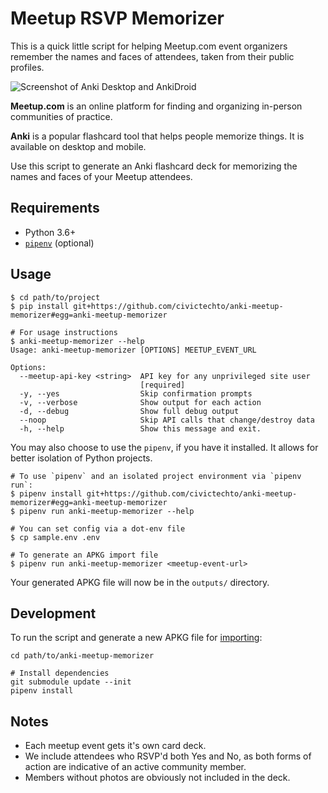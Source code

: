 # Meetup RSVP Memorizer

This is a quick little script for helping Meetup.com event organizers
remember the names and faces of attendees, taken from their public profiles.

![Screenshot of Anki Desktop and AnkiDroid](https://imgur.com/h471IJt.png)

**Meetup.com** is an online platform for finding and organizing
in-person communities of practice.

**Anki** is a popular flashcard tool that helps people memorize things.
It is available on desktop and mobile.

Use this script to generate an Anki flashcard deck for memorizing the
names and faces of your Meetup attendees.

## Requirements

* Python 3.6+
* [`pipenv`](https://pipenv.readthedocs.io/en/latest/#install-pipenv-today) (optional)

## Usage

```
$ cd path/to/project
$ pip install git+https://github.com/civictechto/anki-meetup-memorizer#egg=anki-meetup-memorizer

# For usage instructions
$ anki-meetup-memorizer --help
Usage: anki-meetup-memorizer [OPTIONS] MEETUP_EVENT_URL

Options:
  --meetup-api-key <string>  API key for any unprivileged site user
                             [required]
  -y, --yes                  Skip confirmation prompts
  -v, --verbose              Show output for each action
  -d, --debug                Show full debug output
  --noop                     Skip API calls that change/destroy data
  -h, --help                 Show this message and exit.

```

You may also choose to use the `pipenv`, if you have it installed. It
allows for better isolation of Python projects.

```
# To use `pipenv` and an isolated project environment via `pipenv run`:
$ pipenv install git+https://github.com/civictechto/anki-meetup-memorizer#egg=anki-meetup-memorizer
$ pipenv run anki-meetup-memorizer --help

# You can set config via a dot-env file
$ cp sample.env .env

# To generate an APKG import file
$ pipenv run anki-meetup-memorizer <meetup-event-url>
```

Your generated APKG file will now be in the `outputs/` directory.

## Development

To run the script and generate a new APKG file for
[importing](https://ankidroid.org/docs/manual.html#importing):

```
cd path/to/anki-meetup-memorizer

# Install dependencies
git submodule update --init
pipenv install
```

## Notes

* Each meetup event gets it's own card deck.
* We include attendees who RSVP'd both Yes and No, as both forms of
  action are indicative of an active community member.
* Members without photos are obviously not included in the deck.
